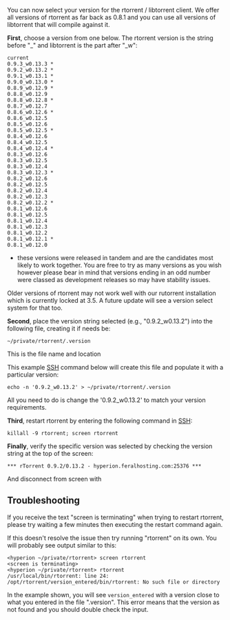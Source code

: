 You can now select your version for the rtorrent / libtorrent client. We offer all versions of rtorrent as far back as 0.8.1 and you can use all versions of libtorrent that will compile against it.

**First**, choose a version from one below. The rtorrent version is the string before "_" and libtorrent is the part after "_w":

~~~
current
0.9.3_w0.13.3 *
0.9.2_w0.13.2 *
0.9.1_w0.13.1 *
0.9.0_w0.13.0 *
0.8.9_w0.12.9 *
0.8.8_w0.12.9
0.8.8_w0.12.8 *
0.8.7_w0.12.7
0.8.6_w0.12.6 *
0.8.6_w0.12.5
0.8.5_w0.12.6
0.8.5_w0.12.5 *
0.8.4_w0.12.6
0.8.4_w0.12.5
0.8.4_w0.12.4 *
0.8.3_w0.12.6
0.8.3_w0.12.5
0.8.3_w0.12.4
0.8.3_w0.12.3 *
0.8.2_w0.12.6
0.8.2_w0.12.5
0.8.2_w0.12.4
0.8.2_w0.12.3
0.8.2_w0.12.2 *
0.8.1_w0.12.6
0.8.1_w0.12.5
0.8.1_w0.12.4
0.8.1_w0.12.3
0.8.1_w0.12.2
0.8.1_w0.12.1 *
0.8.1_w0.12.0
~~~

* these versions were released in tandem and are the candidates most likely to work together. You are free to try as many versions as you wish however please bear in mind that versions ending in an odd number were classed as development releases so may have stability issues.

Older versions of rtorrent may not work well with our rutorrent installation which is currently locked at 3.5. A future update will see a version select system for that too.

**Second**, place the version string selected (e.g., "0.9.2_w0.13.2") into the following file, creating it if needs be:

~~~
~/private/rtorrent/.version
~~~

This is the file name and location

This example [SSH](https://www.feralhosting.com/faq/view?question=12) command below will create this file and populate it with a particular version:

~~~
echo -n '0.9.2_w0.13.2' > ~/private/rtorrent/.version
~~~

All you need to do is change the '0.9.2_w0.13.2' to match your version requirements.

**Third**, restart rtorrent by entering the following command in [SSH](https://www.feralhosting.com/faq/view?question=12):

~~~
killall -9 rtorrent; screen rtorrent
~~~

**Finally**, verify the specific version was selected by checking the version string at the top of the screen:

~~~
*** rTorrent 0.9.2/0.13.2 - hyperion.feralhosting.com:25376 ***
~~~

And disconnect from screen with <Ctrl-A-D>

## Troubleshooting

If you receive the text "screen is terminating" when trying to restart rtorrent, please try waiting a few minutes then executing the restart command again.

If this doesn't resolve the issue then try running "rtorrent" on its own. You will probably see output similar to this:

~~~
<hyperion ~/private/rtorrent> screen rtorrent
<screen is terminating>
<hyperion ~/private/rtorrent> rtorrent
/usr/local/bin/rtorrent: line 24: /opt/rtorrent/version_entered/bin/rtorrent: No such file or directory
~~~

In the example shown, you will see `version_entered` with a version close to what you entered in the file ".version". This error means that the version as not found and you should double check the input.



